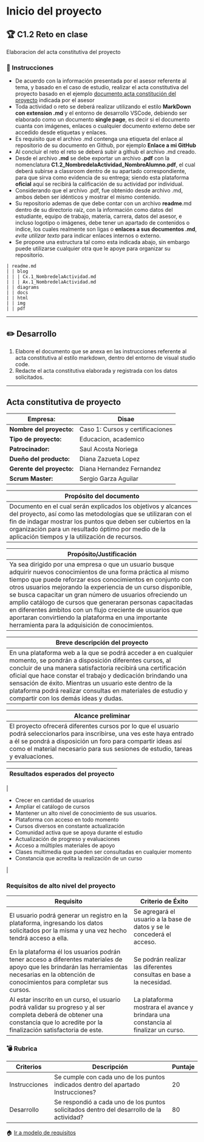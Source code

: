 # Inicio del proyecto

## :trophy: C1.2 Reto en clase

Elaboracion del acta constitutiva del proyecto

### :blue_book: Instrucciones

- De acuerdo con la información presentada por el asesor referente al tema, y basado en el caso de estudio, realizar el acta constitutiva del proyecto basado en el ejemplo [documento acta constitución del proyecto](../pdf/C1.2_Ejemplo_ActaConstitución_delProyecto.pdf) indicada por el asesor
- Toda actividad o reto se deberá realizar utilizando el estilo **MarkDown con extension .md** y el entorno de desarrollo VSCode, debiendo ser elaborado como un documento **single page**, es decir si el documento cuanta con imágenes, enlaces o cualquier documento externo debe ser accedido desde etiquetas y enlaces.
- Es requisito que el archivo .md contenga una etiqueta del enlace al repositorio de su documento en Github, por ejemplo **Enlace a mi GitHub**
- Al concluir el reto el reto se deberá subir a github el archivo .md creado.
- Desde el archivo **.md** se debe exportar un archivo **.pdf** con la nomenclatura **C1.2_NombredelaActividad_NombreAlumno.pdf**, el cual deberá subirse a classroom dentro de su apartado correspondiente, para que sirva como evidencia de su entrega; siendo esta plataforma **oficial** aquí se recibirá la calificación de su actividad por individual.
- Considerando que el archivo .pdf, fue obtenido desde archivo .md, ambos deben ser idénticos y mostrar el mismo contenido.
- Su repositorio ademas de que debe contar con un archivo **readme**.md dentro de su directorio raíz, con la información como datos del estudiante, equipo de trabajo, materia, carrera, datos del asesor, e incluso logotipo o imágenes, debe tener un apartado de contenidos o indice, los cuales realmente son ligas o **enlaces a sus documentos .md**, _evite utilizar texto_ para indicar enlaces internos o externo.
- Se propone una estructura tal como esta indicada abajo, sin embargo puede utilizarse cualquier otra que le apoye para organizar su repositorio.

```
| readme.md
| | blog
| | | Cx.1_NombredelaActividad.md
| | | Ax.1_NombredelaActividad.md
| | diagrams
| | docs
| | html
| | img
| | pdf    
```
___

## :pencil2: Desarrollo

1. Elabore el documento que se anexa en las instrucciones referente al acta constitutiva al estilo markdown, dentro del entorno de visual studio code.
2. Redacte el acta constitutiva elaborada y registrada con los datos solicitados.

___

## Acta constitutiva de proyecto


|Empresa:|Disae|
| ----------- | ----------- |
|**Nombre del proyecto:**|Caso 1: Cursos y certificaciones|
|**Tipo de proyecto:**|Educacion, academico|
|**Patrocinador:**|Saul Acosta Noriega|
|**Dueño del producto:**|Diana Zazueta Lopez|
|**Gerente del proyecto:**|Diana Hernandez Fernandez|
|**Scrum Master:**|Sergio Garza Aguilar|

|Propósito del documento|
| ----------- |
|Documento en el cual serán explicados los objetivos y alcances del proyecto, así como las metodologías que se utilizaran con el fin de indagar mostrar los puntos que deben ser cubiertos en la organización para un resultado óptimo por medio de la aplicación tiempos y la utilización de recursos.|

|Propósito/Justificación |
| ----------- |
|Ya sea dirigido por una empresa o que un usuario busque adquirir nuevos conocimientos de una forma práctica al mismo tiempo que puede reforzar esos conocimientos en conjunto con otros usuarios mejorando la experiencia de un curso disponible, se busca capacitar un gran número de usuarios ofreciendo un amplio catálogo de cursos que generaran personas capacitadas en diferentes ámbitos con un flujo creciente de usuarios que aportaran convirtiendo la plataforma en una importante herramienta para la adquisición de conocimientos. |

|Breve descripción del proyecto |
| ----------- |
|En una plataforma web a la que se podrá acceder a en cualquier momento, se pondrán a disposición diferentes cursos, al concluir de una manera satisfactoria recibirá una certificación oficial que hace constar el trabajo y dedicación brindando una sensación de éxito. Mientras un usuario este dentro de la plataforma podrá realizar consultas en materiales de estudio y compartir con los demás ideas y dudas. |

|Alcance preliminar |
| ----------- |
|El proyecto ofrecerá diferentes cursos por lo que el usuario podrá seleccionarlos para inscribirse, una ves este haya entrado a él se pondrá a disposición un foro para compartir ideas así como el material necesario para sus sesiones de estudio, tareas y evaluaciones. |

|Resultados esperados del proyecto|
| ----------- |
| 
- Crecer en cantidad de usuarios
- Ampliar el catálogo de cursos
- Mantener un alto nivel de conocimiento de sus usuarios.
- Plataforma con acceso en todo momento
- Cursos diversos en constante actualización
- Comunidad activa que se apoya durante el estudio
- Actualización de progreso y evaluaciones
- Acceso a múltiples materiales de apoyo
- Clases multimedia que pueden ser consultadas en cualquier momento
- Constancia que acredita la realización de un curso

|

### Requisitos de alto nivel del proyecto 
| Requisito | Criterio de Éxito |
| --- | --- | 
|El usuario podrá generar un registro en la plataforma, ingresando los datos solicitados por la misma y una vez hecho tendrá acceso a ella.|Se agregará el usuario a la base de datos y se le concederá el acceso.
|En la plataforma él los usuarios podrán tener acceso a diferentes materiales de apoyo que les brindarán las herramientas necesarias en la obtención de conocimientos para completar sus cursos.|Se podrán realizar las diferentes consultas en base a la necesidad.|
Al estar inscrito en un curso, el usuario podrá validar su progreso y al ser completa deberá de obtener una constancia que lo acredite por la finalización satisfactoria de este.|La plataforma mostrara el avance y brindara una constancia al finalizar un curso.|


### :bomb: Rubrica

| Criterios     | Descripción                                                                                  | Puntaje |
| ------------- | -------------------------------------------------------------------------------------------- | ------- |
| Instrucciones | Se cumple con cada uno de los puntos indicados dentro del apartado Instrucciones?            | 20 |
| Desarrollo    | Se respondió a cada uno de los puntos solicitados dentro del desarrollo de la actividad?     | 80      |


:house: [Ir a modelo de requisitos](../docs/D1.0_Modelado_requisitos.md)